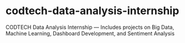 # codtech-data-analysis-internship
CODTECH Data Analysis Internship — Includes projects on Big Data, Machine Learning, Dashboard Development, and Sentiment Analysis
